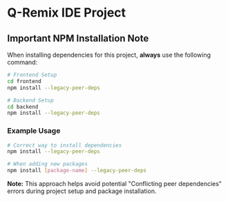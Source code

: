 # Q-Remix IDE Project

## Important NPM Installation Note

When installing dependencies for this project, **always** use the following command:

```bash
# Frontend Setup
cd frontend
npm install --legacy-peer-deps
```
```bash
# Backend Setup
cd backend
npm install --legacy-peer-deps
```


### Example Usage

```bash
# Correct way to install dependencies
npm install --legacy-peer-deps

# When adding new packages
npm install [package-name] --legacy-peer-deps
```

**Note:** This approach helps avoid potential "Conflicting peer dependencies" errors during project setup and package installation.
